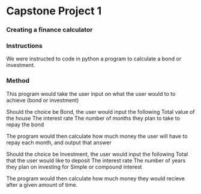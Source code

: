 # **Capstone Project 1**
### **Creating a finance calculator**

### **Instructions**

We were instructed to code in python a program to calculate a bond or investment. 

### **Method**
This program would take the user input on what the user would to to achieve (bond or investment)

Should the choice be Bond, the user would input the following
  Total value of the house
  The interest rate
  The number of months they plan to take to repay the bond
 
The program would then calculate how much money the user will have to repay each month, and output that answer 


Should the choice be Investment, the user would input the following
  Total that the user would like to deposit
  The interest rate
  The number of years they plan on investing for
  Simple or compound interest


The program would then calculate how much money they would recieve after a given amount of time.
